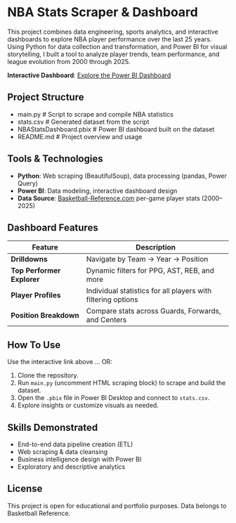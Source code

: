 # NBA Stats Scraper & Dashboard

This project combines data engineering, sports analytics, and interactive dashboards to explore NBA player performance over the last 25 years. Using Python for data collection and transformation, and Power BI for visual storytelling, I built a tool to analyze player trends, team performance, and league evolution from 2000 through 2025.

**Interactive Dashboard**:  [Explore the Power BI Dashboard](https://app.powerbi.com/view?r=eyJrIjoiNmE0YzgzZWMtY2ZkOS00Nzc4LTgyZDQtYmU5NjhmZjY4NzJkIiwidCI6ImZkZGIwMWFkLTQ5ODMtNDM2ZS1hYjM1LTFhZjA0M2I4MThjOSIsImMiOjN9)

## Project Structure

 - main.py # Script to scrape and compile NBA statistics
 - stats.csv # Generated dataset from the script
 - NBAStatsDashboard.pbix # Power BI dashboard built on the dataset
 - README.md # Project overview and usage

## Tools & Technologies
- **Python**: Web scraping (BeautifulSoup), data processing (pandas, Power Query)
- **Power BI**: Data modeling, interactive dashboard design
- **Data Source**: [Basketball-Reference.com](https://www.basketball-reference.com/) per-game player stats (2000–2025)

## Dashboard Features

| Feature | Description |
|--------|-------------|
| **Drilldowns** | Navigate by Team -> Year -> Position |
| **Top Performer Explorer** | Dynamic filters for PPG, AST, REB, and more |
| **Player Profiles** | Individual statistics for all players with filtering options |
| **Position Breakdown** | Compare stats across Guards, Forwards, and Centers |

## How To Use

Use the interactive link above ... OR:
1. Clone the repository.
2. Run `main.py` (uncomment HTML scraping block) to scrape and build the dataset.
3. Open the `.pbix` file in Power BI Desktop and connect to `stats.csv`.
4. Explore insights or customize visuals as needed.

## Skills Demonstrated
- End-to-end data pipeline creation (ETL)
- Web scraping & data cleansing
- Business intelligence design with Power BI
- Exploratory and descriptive analytics

## License
This project is open for educational and portfolio purposes. Data belongs to Basketball Reference.
